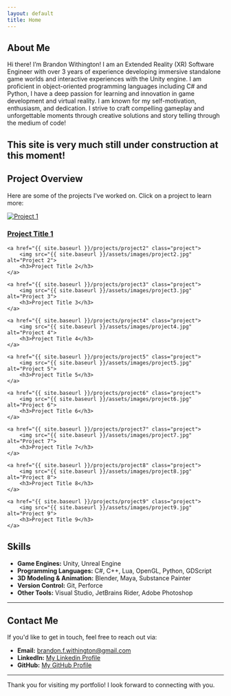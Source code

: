 ```yaml
---
layout: default
title: Home
---
```


## About Me

Hi there! I’m Brandon Withington! I am an Extended Reality (XR) Software Engineer with over 3 years of experience developing immersive standalone game worlds and interactive experiences with the Unity engine. I am proficient in object-oriented programming languages including C# and Python, I have a deep passion for learning and innovation in game development and virtual reality. I am known for my self-motivation, enthusiasm, and dedication. I strive to craft compelling gameplay and unforgettable moments through creative solutions and story telling through the medium of code!


This site is very much still under construction at this moment!
---

## Project Overview

Here are some of the projects I've worked on. Click on a project to learn more:

<div class="project-grid">
    <a href="{{ site.baseurl }}/projects/project1" class="project">
        <img src="{{ site.baseurl }}/assets/images/project1.jpg" alt="Project 1">
        <h3>Project Title 1</h3>
    </a>
    
    <a href="{{ site.baseurl }}/projects/project2" class="project">
        <img src="{{ site.baseurl }}/assets/images/project2.jpg" alt="Project 2">
        <h3>Project Title 2</h3>
    </a>
    
    <a href="{{ site.baseurl }}/projects/project3" class="project">
        <img src="{{ site.baseurl }}/assets/images/project3.jpg" alt="Project 3">
        <h3>Project Title 3</h3>
    </a>

    <a href="{{ site.baseurl }}/projects/project4" class="project">
        <img src="{{ site.baseurl }}/assets/images/project4.jpg" alt="Project 4">
        <h3>Project Title 4</h3>
    </a>

    <a href="{{ site.baseurl }}/projects/project5" class="project">
        <img src="{{ site.baseurl }}/assets/images/project5.jpg" alt="Project 5">
        <h3>Project Title 5</h3>
    </a>

    <a href="{{ site.baseurl }}/projects/project6" class="project">
        <img src="{{ site.baseurl }}/assets/images/project6.jpg" alt="Project 6">
        <h3>Project Title 6</h3>
    </a>

    <a href="{{ site.baseurl }}/projects/project7" class="project">
        <img src="{{ site.baseurl }}/assets/images/project7.jpg" alt="Project 7">
        <h3>Project Title 7</h3>
    </a>

    <a href="{{ site.baseurl }}/projects/project8" class="project">
        <img src="{{ site.baseurl }}/assets/images/project8.jpg" alt="Project 8">
        <h3>Project Title 8</h3>
    </a>

    <a href="{{ site.baseurl }}/projects/project9" class="project">
        <img src="{{ site.baseurl }}/assets/images/project9.jpg" alt="Project 9">
        <h3>Project Title 9</h3>
    </a>
</div>


## Skills

- **Game Engines:** Unity, Unreal Engine
- **Programming Languages:** C#, C++, Lua, OpenGL, Python, GDScript
- **3D Modeling & Animation:** Blender, Maya, Substance Painter
- **Version Control:** Git, Perforce
- **Other Tools:** Visual Studio, JetBrains Rider, Adobe Photoshop

---

## Contact Me

If you'd like to get in touch, feel free to reach out via:

- **Email:** [brandon.f.withington@gmail.com](mailto:brandon.f.withington@gmail.com)
- **LinkedIn:** [My Linkedin Profile](https://www.linkedin.com/in/brandon-withington/)
- **GitHub:** [My GitHub Profile](https://github.com/BrandonW24)

---

Thank you for visiting my portfolio! I look forward to connecting with you.